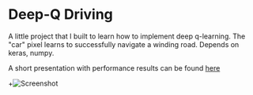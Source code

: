 # Deep-Q Driving 
A little project that I built to learn how to implement deep q-learning. The "car" pixel learns to successfully navigate a winding road. Depends on keras, numpy. 

A short presentation with performance results can be found [here](https://docs.google.com/presentation/d/1MTqRKjOBT4QT9cgA0uqmqgOV68AJBDONhpzJF2r7g6E/edit?usp=sharing)

+![Screenshot](long0860.gif)

